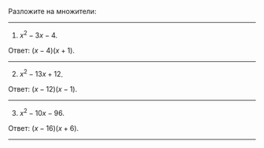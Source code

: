 Разложите на множители:

--- ---

1) $x^2 - 3x - 4$.

Ответ: $(x - 4) (x + 1)$.

--- ---

2) $x^2 - 13x + 12$.

Ответ: $(x - 12) (x - 1)$.

--- ---

3) $x^2 - 10x - 96$.

Ответ: $(x - 16) (x + 6)$.

--- ---
